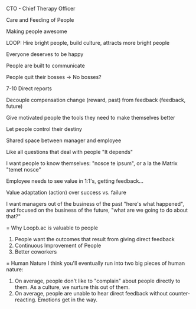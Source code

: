 CTO - Chief Therapy Officer

Care and Feeding of People

Making people awesome

LOOP: Hire bright people, build culture, attracts more bright people

Everyone deserves to be happy

People are built to communicate

People quit their bosses -> No bosses?

7-10 Direct reports

Decouple compensation change (reward, past) from feedback (feedback, future)

Give motivated people the tools they need to make themselves better

Let people control their destiny

Shared space between manager and employee

Like all questions that deal with people "It depends"

I want people to know themselves: "nosce te ipsum", or a la the Matrix "temet nosce"

Employee needs to see value in 1:1's, getting feedback...

Value adaptation (action) over success vs. failure

I want managers out of the business of the past "here's what happened", and focused on the business of the future, "what are we going to do about that?"

= Why Loopb.ac is valuable to people
1) People want the outcomes that result from giving direct feedback
2) Continuous Improvement of People
3) Better coworkers

= Human Nature
 I think you'll eventually run into two big pieces of human nature:
1) On average, people don't like to "complain" about people directly to them. As a culture, we nurture this out of them.
2) On average, people are unable to hear direct feedback without counter-reacting. Emotions get in the way.